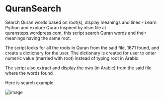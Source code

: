 # QuranSearch
Search Quran words based on root(s), display meanings and lines - Learn Python and explore Quran
Inspired by xlsm file at quransteps.wordpress.com, this script search Quran words and their meanings having the same root. 

The script looks for all the roots in Quran from the said file, 1671 found, and create a dictionary for the user. The dictionary is created for user to enter numeric value (married with root) instead of typing root in Arabic.

The script also extract and display the ows (in Arabic) from the said file where the words found

Here is search example:

![image](https://user-images.githubusercontent.com/47313728/75089251-ca953a00-550b-11ea-8cc7-19ac1cbd71a6.png)
